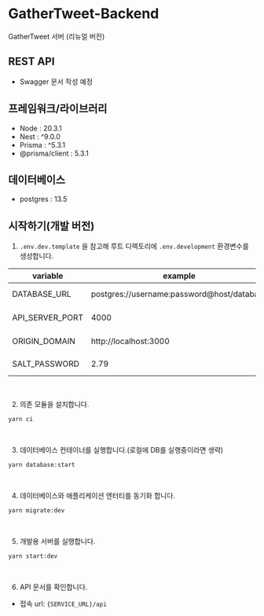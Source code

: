 # GatherTweet-Backend

GatherTweet 서버 (리뉴얼 버전)

## REST API

- Swagger 문서 작성 예정

## 프레임워크/라이브러리

- Node : 20.3.1
- Nest : ^9.0.0
- Prisma : ^5.3.1
- @prisma/client : 5.3.1

## 데이터베이스

- postgres : 13.5

## 시작하기(개발 버전)

1. `.env.dev.template` 을 참고해 루트 디렉토리에 `.env.development` 환경변수를 생성합니다.

| variable        | example                                    | description         |
| --------------- | ------------------------------------------ | ------------------- |
| DATABASE_URL    | postgres://username:password@host/database | Postgresql Url      |
| API_SERVER_PORT | 4000                                       | Api 서버 port       |
| ORIGIN_DOMAIN   | http://localhost:3000                      | Frontend Origin     |
| SALT_PASSWORD   | 2.79                                       | JWT hash salt value |

<br>

2. 의존 모듈을 설치합니다.

```shell
yarn ci
```

<br>

3. 데이터베이스 컨테이너를 실행합니다.(로컬에 DB를 실행중이라면 생략)

```shell
yarn database:start
```

<br>

4. 데이터베이스와 애플리케이션 엔터티를 동기화 합니다.

```shell
yarn migrate:dev
```

<br>

5. 개발용 서버를 실행합니다.

```shell
yarn start:dev
```

<br>

6. API 문서를 확인합니다.

- 접속 url: `{SERVICE_URL}/api`
